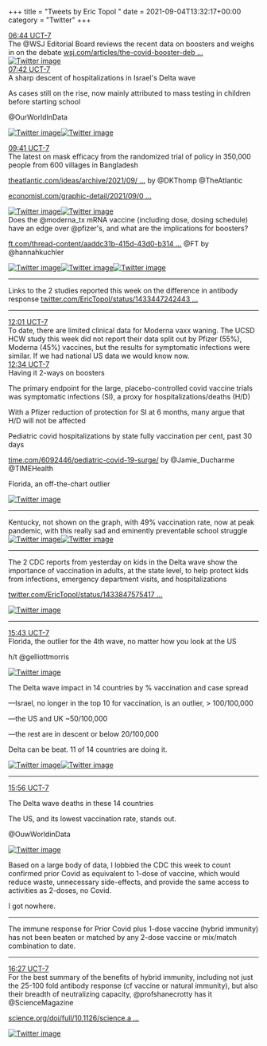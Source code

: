 +++
title = "Tweets by Eric Topol " 
date = 2021-09-04T13:32:17+00:00
category = "Twitter"
+++
<div class="tweet"> 
<div class="profile"> 
<a href="https://twitter.com/erictopol/status/1434150373913104388" target="_blank" rel="noreferer">06:44 UCT-7</a> 
</div> 
<div class="content"> 
The @WSJ Editorial Board reviews the recent data on boosters and weighs in on the debate <a href="https://www.wsj.com/articles/the-covid-booster-debate-third-shot-pfizer-moderna-anthony-fauci-joe-biden-11630702772?mod=opinion_lead_pos1" target="_blank" rel="noreferer">wsj.com/articles/the-covid-booster-deb ...</a> 
 </div> 
<a href="/twitter/erictopol/images/E-cgB63VEAA5M8b.jpg"  ><img src="/twitter/erictopol/images/E-cgB63VEAA5M8b.jpg" alt="Twitter image" ></img></a></div> 
<div class="tweet"> 
<div class="profile"> 
<a href="https://twitter.com/erictopol/status/1434164903753838594" target="_blank" rel="noreferer">07:42 UCT-7</a> 
</div> 
<div class="content"> 
A sharp descent of hospitalizations in Israel's Delta wave

As cases still on the rise, now mainly attributed to mass testing in children before starting school

@OurWorldInData </div> 
<a href="/twitter/erictopol/images/E-cs35XVUAMLyAD.jpg"  ><img src="/twitter/erictopol/images/E-cs35XVUAMLyAD.jpg" alt="Twitter image" ></img></a><a href="/twitter/erictopol/images/E-cr8lRUcAE7WaK.jpg"  ><img src="/twitter/erictopol/images/E-cr8lRUcAE7WaK.jpg" alt="Twitter image" ></img></a></div> 
<div class="tweet"> 
<div class="profile"> 
<a href="https://twitter.com/erictopol/status/1434194927806607361" target="_blank" rel="noreferer">09:41 UCT-7</a> 
</div> 
<div class="content"> 
The latest on mask efficacy from the randomized trial of policy in 350,000 people from 600 villages in Bangladesh

<a href="https://www.theatlantic.com/ideas/archive/2021/09/masks-were-working-all-along/619989/" target="_blank" rel="noreferer">theatlantic.com/ideas/archive/2021/09/ ...</a> 
 by @DKThomp @TheAtlantic 

<a href="https://www.economist.com/graphic-detail/2021/09/03/real-world-evidence-shows-face-masks-reduce-covid-19s-spread" target="_blank" rel="noreferer">economist.com/graphic-detail/2021/09/0 ...</a> 
 </div> 
<a href="/twitter/erictopol/images/E-dH9SEVEAMPhwa.jpg"  ><img src="/twitter/erictopol/images/E-dH9SEVEAMPhwa.jpg" alt="Twitter image" ></img></a><a href="/twitter/erictopol/images/E-dIJJcVcAANfV6.jpg"  ><img src="/twitter/erictopol/images/E-dIJJcVcAANfV6.jpg" alt="Twitter image" ></img></a></div> 
<div class="thread"> 
<div class="thread-content"> 
Does the @moderna_tx mRNA vaccine (including dose, dosing schedule) have an edge over @pfizer's, and what are the implications for boosters?

<a href="https://www.ft.com/thread-content/aaddc31b-415d-43d0-b314-bc89a8b860e0" target="_blank" rel="noreferer">ft.com/thread-content/aaddc31b-415d-43d0-b314 ...</a> 
 @FT by @hannahkuchler </div> 
<a href="/twitter/erictopol/images/E-cdAWMVEAIRi_J.jpg"  ><img src="/twitter/erictopol/images/E-cdAWMVEAIRi_J.jpg" alt="Twitter image" ></img></a><a href="/twitter/erictopol/images/E-cdDacVkAIW_ys.jpg"  ><img src="/twitter/erictopol/images/E-cdDacVkAIW_ys.jpg" alt="Twitter image" ></img></a><a href="/twitter/erictopol/images/E-cdGY3VgAAbHwt.jpg"  ><img src="/twitter/erictopol/images/E-cdGY3VgAAbHwt.jpg" alt="Twitter image" ></img></a><hr><div class="thread-content"> 
Links to the 2 studies reported this week on the difference in antibody response <a href="https://twitter.com/EricTopol/status/1433447242443091973" target="_blank" rel="noreferer">twitter.com/EricTopol/status/1433447242443 ...</a> 
</div> 
<hr><div class="profile"> 
<a href="https://twitter.com/erictopol/status/1434230261802156041" target="_blank" rel="noreferer">12:01 UCT-7</a> 
</div> 
<div class="content"> 
To date, there are limited clinical data for Moderna vaxx waning. The UCSD HCW study this week did not report their data split out by Pfizer (55%), Moderna (45%) vaccines, but the results for symptomatic infections were similar. If we had national US data we would know now.</div> 
</div> 
<div class="tweet"> 
<div class="profile"> 
<a href="https://twitter.com/erictopol/status/1434238427411611648" target="_blank" rel="noreferer">12:34 UCT-7</a> 
</div> 
<div class="content"> 
Having it 2-ways on boosters

The primary endpoint for the large, placebo-controlled covid vaccine trials was symptomatic infections (SI), a proxy for hospitalizations/deaths (H/D)

With a Pfizer reduction of protection for SI at 6 months, many argue that H/D will not be affected</div> 
</div> 
<div class="thread"> 
<div class="thread-content"> 
Pediatric covid hospitalizations by state fully vaccination per cent, past 30 days

<a href="https://time.com/6092446/pediatric-covid-19-surge/" target="_blank" rel="noreferer">time.com/6092446/pediatric-covid-19-surge/</a> 
 by @Jamie_Ducharme @TIMEHealth 

Florida, an off-the-chart outlier </div> 
<a href="/twitter/erictopol/images/E-ci4vWVcAEvrkZ.jpg"  ><img src="/twitter/erictopol/images/E-ci4vWVcAEvrkZ.jpg" alt="Twitter image" ></img></a><hr><div class="thread-content"> 
Kentucky, not shown on the graph, with 49% vaccination rate, now at peak pandemic, with this really sad and eminently preventable school struggle </div> 
<a href="/twitter/erictopol/images/E-dE-bGUYAAEzOT.jpg"  ><img src="/twitter/erictopol/images/E-dE-bGUYAAEzOT.jpg" alt="Twitter image" ></img></a><a href="/twitter/erictopol/images/E-dFKydUYAgPA6z.jpg"  ><img src="/twitter/erictopol/images/E-dFKydUYAgPA6z.jpg" alt="Twitter image" ></img></a><hr><div class="thread-content"> 
The 2 CDC reports from yesterday on kids in the Delta wave show the importance of vaccination in adults, at the state level, to help protect kids from infections, emergency department visits, and hospitalizations 

<a href="https://twitter.com/EricTopol/status/1433847575417810946" target="_blank" rel="noreferer">twitter.com/EricTopol/status/1433847575417 ...</a> 
 </div> 
<a href="/twitter/erictopol/images/E-dHKGVVcAAU4Xc.png"  ><img src="/twitter/erictopol/images/E-dHKGVVcAAU4Xc.png" alt="Twitter image" ></img></a><hr><div class="profile"> 
<a href="https://twitter.com/erictopol/status/1434286121232470018" target="_blank" rel="noreferer">15:43 UCT-7</a> 
</div> 
<div class="content"> 
Florida, the outlier for the 4th wave, no matter how you look at the US

h/t @gelliottmorris </div> 
<a href="/twitter/erictopol/images/E-ebe4mVkAAJgWo.jpg"  ><img src="/twitter/erictopol/images/E-ebe4mVkAAJgWo.jpg" alt="Twitter image" ></img></a></div> 
<div class="thread"> 
<div class="thread-content"> 
The Delta wave impact in 14 countries by % vaccination and case spread

—Israel, no longer in the top 10 for vaccination, is an outlier, &gt; 100/100,000

—the US and UK ~50/100,000

—the rest are in descent or below 20/100,000

Delta can be beat. 11 of 14 countries are doing it. </div> 
<a href="/twitter/erictopol/images/E-UENE2VQAEzuA0.jpg"  ><img src="/twitter/erictopol/images/E-UENE2VQAEzuA0.jpg" alt="Twitter image" ></img></a><a href="/twitter/erictopol/images/E-UEaC7VkAQ6RS3.jpg"  ><img src="/twitter/erictopol/images/E-UEaC7VkAQ6RS3.jpg" alt="Twitter image" ></img></a><hr><div class="profile"> 
<a href="https://twitter.com/erictopol/status/1434289353199550465" target="_blank" rel="noreferer">15:56 UCT-7</a> 
</div> 
<div class="content"> 
The Delta wave deaths in these 14 countries

The US, and its lowest vaccination rate, stands out.

@OuwWorldinData </div> 
<a href="/twitter/erictopol/images/E-eeEffVcAEHLFm.jpg"  ><img src="/twitter/erictopol/images/E-eeEffVcAEHLFm.jpg" alt="Twitter image" ></img></a></div> 
<div class="thread"> 
<div class="thread-content"> 
Based on a large body of data, I lobbied the CDC this week to count confirmed prior Covid as equivalent to 1-dose of vaccine, which would reduce waste, unnecessary side-effects, and provide the same access to activities as 2-doses, no Covid.

I got nowhere.</div> 
<hr><div class="thread-content"> 
The immune response for Prior Covid plus 1-dose vaccine (hybrid immunity) has not been beaten or matched by any 2-dose vaccine or mix/match combination to date.</div> 
<hr><div class="profile"> 
<a href="https://twitter.com/erictopol/status/1434297208187224069" target="_blank" rel="noreferer">16:27 UCT-7</a> 
</div> 
<div class="content"> 
For the best summary of the benefits of hybrid immunity, including not just the 25-100 fold antibody response (cf vaccine or natural immunity), but also their breadth of neutralizing capacity, @profshanecrotty has it @ScienceMagazine 

<a href="https://www.science.org/doi/full/10.1126/science.abj2258" target="_blank" rel="noreferer">science.org/doi/full/10.1126/science.a ...</a> 
 </div> 
<a href="/twitter/erictopol/images/E-elEzFVgAQd3wG.jpg"  ><img src="/twitter/erictopol/images/E-elEzFVgAQd3wG.jpg" alt="Twitter image" ></img></a></div> 


